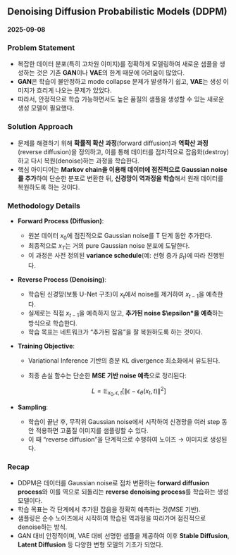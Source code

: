 ## Denoising Diffusion Probabilistic Models (DDPM)

#### 2025-09-08

### Problem Statement

* 복잡한 데이터 분포(특히 고차원 이미지)를 정확하게 모델링하여 새로운 샘플을 생성하는 것은 기존 **GAN**이나 **VAE**의 한계 때문에 어려움이 많았다.
* **GAN**은 학습이 불안정하고 mode collapse 문제가 발생하기 쉽고, **VAE**는 생성 이미지가 흐리게 나오는 문제가 있었다.
* 따라서, 안정적으로 학습 가능하면서도 높은 품질의 샘플을 생성할 수 있는 새로운 생성 모델이 필요했다.

### Solution Approach

* 문제를 해결하기 위해 **확률적 확산 과정**(forward diffusion)과 **역확산 과정**(reverse diffusion)을 정의하고, 이를 통해 데이터를 점차적으로 잡음화(destroy)하고 다시 복원(denoise)하는 과정을 학습한다.
* 핵심 아이디어는 **Markov chain을 이용해 데이터에 점진적으로 Gaussian noise를 추가**하여 단순한 분포로 변환한 뒤, **신경망이 역과정을 학습**해서 원래 데이터를 복원하도록 하는 것이다.

### Methodology Details

* **Forward Process (Diffusion)**:

  * 원본 데이터 $x_0$에 점진적으로 Gaussian noise를 T 단계 동안 추가한다.
  * 최종적으로 $x_T$는 거의 pure Gaussian noise 분포에 도달한다.
  * 이 과정은 사전 정의된 **variance schedule**(예: 선형 증가 $\beta_t$)에 따라 진행된다.

* **Reverse Process (Denoising)**:

  * 학습된 신경망(보통 U-Net 구조)이 $x_t$에서 noise를 제거하여 $x_{t-1}$을 예측한다.
  * 실제로는 직접 $x_{t-1}$을 예측하지 않고, **추가된 noise $\epsilon*을 예측**하는 방식으로 학습한다.
  * 학습 목표는 네트워크가 “추가된 잡음”을 잘 복원하도록 하는 것이다.

* **Training Objective**:

  * Variational Inference 기반의 증분 KL divergence 최소화에서 유도된다.
  * 최종 손실 함수는 단순한 **MSE 기반 noise 예측**으로 정리된다:

    $$
    L = \mathbb{E}_{x_0, \epsilon, t}\left[ \| \epsilon - \epsilon_\theta(x_t, t) \|^2 \right]
    $$

* **Sampling**:

  * 학습이 끝난 후, 무작위 Gaussian noise에서 시작하여 신경망을 여러 step 동안 적용하면 고품질 이미지를 샘플링할 수 있다.
  * 이 때 “reverse diffusion”을 단계적으로 수행하여 노이즈 → 이미지로 생성된다.

### Recap

* DDPM은 데이터를 Gaussian noise로 점차 변환하는 **forward diffusion process**와 이를 역으로 되돌리는 **reverse denoising process**를 학습하는 생성 모델이다.
* 학습 목표는 각 단계에서 추가된 잡음을 정확히 예측하는 것(MSE 기반).
* 샘플링은 순수 노이즈에서 시작하여 학습된 역과정을 따라가며 점진적으로 denoise하는 방식.
* GAN 대비 안정적이며, VAE 대비 선명한 샘플을 제공하여 이후 **Stable Diffusion**, **Latent Diffusion** 등 다양한 변형 모델의 기초가 되었다.
